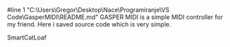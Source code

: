 #line 1 "C:\\Users\\Gregor\\Desktop\\Nace\\Programiranje\\VS Code\\GasperMIDI\\README.md"
GASPER MIDI is a simple MIDI controller for my friend. Here i saved source code which is very simple.

SmartCatLoaf

